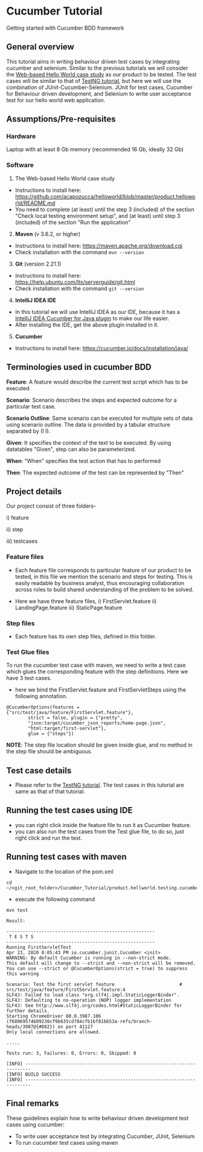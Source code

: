 # Cucumber Tutorial
Getting started with Cucumber BDD framework

## General overview
This tutorial aims in writing behaviour driven test cases by integrating cucumber and selenium. Similar to the previous tutorials we will consider the [Web-based Hello World case study](https://github.com/acapozucca/helloworld) as our product to be tested. 
The test cases will be similar to that of [TestNG tutorial](https://github.com/acapozucca/TestNG), but here we will use the combination of JUnit-Cucumber-Selenium. JUnit for test cases, Cucumber for Behaviour driven development, and Selenium to write user acceptance test for our hello world web application.


## Assumptions/Pre-requisites

### Hardware
Laptop with at least 8 Gb memory (recommended 16 Gb, ideally 32 Gb)

### Software

1. The Web-based Hello World case study
* Instructions to install here: https://github.com/acapozucca/helloworld/blob/master/product.helloworld/README.md
* You need to complete (at least) until the step 3 (included) of the section 
"Check local testing environment setup", and
(at least) until step 3 (included) of the section
"Run the application"

2. **Maven** (v 3.6.2, or higher)
* Instructions to install here: https://maven.apache.org/download.cgi
* Check installation with the command `mvn --version`

3. **Git** (version 2.21.1)
* Instructions to install here: https://help.ubuntu.com/lts/serverguide/git.html
* Check installation with the command `git --version`

4. **IntelliJ IDEA IDE**
* In this tutorial we will use IntelliJ IDEA as our IDE, because it has a [IntelliJ IDEA Cucumber for Java plugin](https://plugins.jetbrains.com/plugin/7212-cucumber-for-java) to make our life easier.
* After installing the IDE, get the above plugin installed in it.

5. **Cucumber**
* Instructions to install here: https://cucumber.io/docs/installation/java/


## Terminologies used in cucumber BDD

**Feature**: A feature would describe the current test script which has to be executed.

**Scenario**: Scenario describes the steps and expected outcome for a particular test case.

**Scenario Outline**: Same scenario can be executed for multiple sets of data using scenario outline. The data is provided by a tabular structure separated by (I I).

**Given**: It specifies the context of the text to be executed. By using datatables "Given", step can also be parameterized.

**When**: "When" specifies the test action that has to performed

**Then**: The expected outcome of the test can be represented by "Then"

## Project details
Our project consist of three folders-

i) feature

ii) step

iii) testcases

### Feature files

* Each feature file corresponds to particular feature of our product to be tested, in this file we mention the scenario and steps for testing. This is easily readable by business analyst, thus encouraging collaboration across roles to build shared understanding of the problem to be solved.

* Here we have three feature files,
i) FirstServlet.feature
ii) LandingPage.feature
iii) StaticPage.feature

### Step files
* Each feature has its own step files, defined in this folder.

### Test Glue files
To run the cucumber test case with maven, we need to write a test case which glues the corresponding feature with the step definitions. Here we have 3 test cases.

* here we bind the FirstServlet.feature and FirstServletSteps using the following annotation.

```
@CucumberOptions(features = {"src/test/java/feature/FirstServlet.feature"},
        strict = false, plugin = {"pretty",
        "json:target/cucumber_json_reports/home-page.json",
        "html:target/first-servlet"},
        glue = {"steps"})
```
**NOTE**: 
The step file location should be given inside glue, and no method in the step file should be ambiguous.

## Test case details
* Please refer to the [TestNG tutorial](https://github.com/acapozucca/TestNG). The test cases in this tutorial are same as that of that tutorial.


## Running the test cases using IDE
* you can right click inside the feature file to run it as Cucumber feature.
* you can also run the test cases from the Test glue file, to do so, just right click and run the test.


## Running test cases with maven
* Navigate to the location of the pom.xml

```
cd ~/<git_root_folder>/Cucumber_Tutorial/product.hellworld.testing.cucumber
```

* execute the following command

```
mvn test
```

```
Result:

-------------------------------------------------------
 T E S T S
-------------------------------------------------------
Running FirstServletTest
Apr 23, 2020 8:05:43 PM io.cucumber.junit.Cucumber <init>
WARNING: By default Cucumber is running in --non-strict mode.
This default will change to --strict and --non-strict will be removed.
You can use --strict or @CucumberOptions(strict = true) to suppress this warning

Scenario: Test the first servlet feature                        # src/test/java/feature/FirstServlet.feature:4
SLF4J: Failed to load class "org.slf4j.impl.StaticLoggerBinder".
SLF4J: Defaulting to no-operation (NOP) logger implementation
SLF4J: See http://www.slf4j.org/codes.html#StaticLoggerBinder for further details.
Starting ChromeDriver 80.0.3987.106 (f68069574609230cf9b635cd784cfb1bf81bb53a-refs/branch-heads/3987@{#882}) on port 41127
Only local connections are allowed.

.....

Tests run: 3, Failures: 0, Errors: 0, Skipped: 0

[INFO] ------------------------------------------------------------------------
[INFO] BUILD SUCCESS
[INFO] ------------------------------------------------------------------------

```

## Final remarks

These guidelines explain how to write behaviour driven development test cases using cucumber:

- To write user acceptance test by integrating Cucumber, JUnit, Selenium
- To run cucumber test cases using maven



